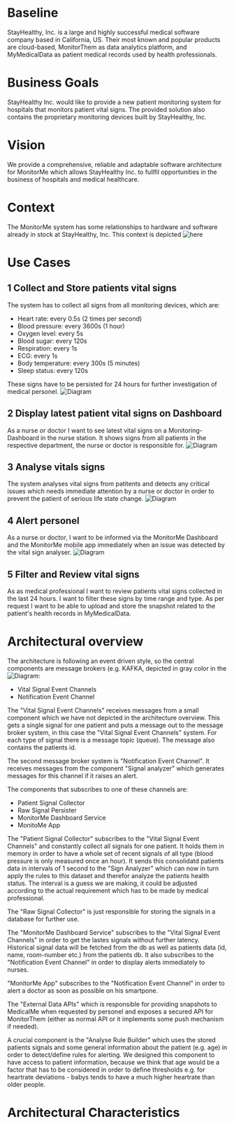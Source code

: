 # Baseline
StayHealthy, Inc. is a large and highly successful medical software company based in California, US.
Their most known and popular products are cloud-based, MonitorThem as data analytics platform, and MyMedicalData as patient medical records used by health professionals.

# Business Goals
StayHealthy Inc. would like to provide a new patient monitoring system for hospitals that monitors patient vital signs. The provided solution also contains the proprietary monitoring devices built by StayHealthy, Inc.

# Vision
We provide a comprehensive, reliable and adaptable software architecture for MonitorMe which allows StayHealthy Inc. to fullfil opportunities in the business of hospitals and medical healthcare.

# Context
The MonitorMe system has some relationships to hardware and software already in stock at StayHealthy, Inc. This context is depicted ![here](../diagrams/kata_actors_components_JA_001.png)

# Use Cases

## 1 Collect and Store patients vital signs
The system has to collect all signs from all monitoring devices, which are:

* Heart rate: every 0.5s (2 times per second)
* Blood pressure: every 3600s (1 hour)
* Oxygen level: every 5s
* Blood sugar: every 120s
* Respiration: every 1s
* ECG: every 1s
* Body temperature: every 300s (5 minutes)
* Sleep status: every 120s

These signs have to be persisted for 24 hours for further investigation of medical personel. ![Diagram](../diagrams/comm_diag_UC_collect_and_display_signals.png)

## 2 Display latest patient vital signs on Dashboard
As a nurse or doctor I want to see latest vital signs on a Monitoring-Dashboard in the nurse station. It shows signs from all patients in the respective department, the nurse or doctor is responsible for. ![Diagram](../diagrams/comm_diag_UC_collect_and_display_signals.png)

## 3 Analyse vitals signs
The system analyses vital signs from patitents and detects any critical issues which needs immediate attention by a nurse or doctor in order to prevent the patient of serious life state change. ![Diagram](../diagrams/comm_diag_UC_analyse_and_alert.png)

## 4 Alert personel
As a nurse or doctor, I want to be informed via the MonitorMe Dashboard and the MonitorMe mobile app immediately when an issue was detected by the vital sign analyser. ![Diagram](../diagrams/comm_diag_UC_analyse_and_alert.png)

## 5 Filter and Review vital signs
As as medical professional I want to review patients vital signs collected in the last 24 hours. I want to filter these signs by time range and type. As per request I want to be able to upload and store the snapshot related to the patient's health records in MyMedicalData.

# Architectural overview
The architecture is following an event driven style, so the central components are message brokers (e.g. KAFKA, depicted in gray color in the ![Diagram](../diagrams/architecture_overview.png):

* Vital Signal Event Channels
* Notification Event Channel

The "Vital Signal Event Channels" receives messages from a small component which we have not depicted in the architecture overview. This gets a single signal for one patient and puts a message out to the message broker system, in this case the "Vital Signal Event Channels" system. For each type of signal there is a message topic (queue). The message also contains the patients id.

The second message broker system is "Notification Event Channel". It receives messages from the component "Signal analyzer" which generates messages for this channel if it raises an alert.

The components that subscribes to one of these channels are:

* Patient Signal Collector
* Raw Signal Persister
* MonitorMe Dashboard Service
* MonitoMe App

The "Patient Signal Collector" subscribes to the "Vital Signal Event Channels" and constantly collect all signals for one patient. It holds them in memory in order to have a whole set of recent signals of all type (blood pressure is only measured once an hour). It sends this consolidatd patients data in intervals of 1 second to the "Sign Analyzer" which can now in turn apply the rules to this dataset and therefor analyze the patients health status. The interval is a guess we are making, it could be adjusted according to the actual requirement which has to be made by medical professional.

The "Raw Signal Collector" is just responsible for storing the signals in a database for further use.

The "MonitorMe Dashboard Service" subscribes to the "Vital Signal Event Channels" in order to get the lastes signals without further latency. Historical signal data will be fetched from the db as well as patients data (id, name, room-number etc.) from the patients db. It also subscribes to the "Notification Event Channel" in order to display alerts immediately to nurses.

"MonitorMe App" subscribes to the "Notification Event Channel" in order to alert a doctor as soon as possible on his smartpone.

The "External Data APIs" which is responsible for providing snapshots to MedicalMe when requested by personel and exposes a secured API for MonitorThem (either as normal API or it implements some push mechanism if needed).

A crucial component is the "Analyse Rule Builder" which uses the stored patients signals and some general information about the patient (e.g. age) in order to detect/define rules for alerting. We designed this component to have access to patient information, because we think that age would be a factor that has to be considered in order to define thresholds e.g. for heartrate deviations - babys tends to have a much higher heartrate than older people.

# Architectural Characteristics



 
